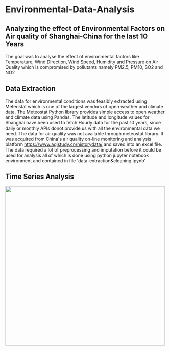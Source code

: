 # Environmental-Data-Analysis
## Analyzing the effect of Environmental Factors on Air quality of Shanghai-China for the last 10 Years
The goal was to analyse the effect of environmental factors like Temperature, Wind Direction, Wind Speed, Humidity and Pressure on Air Quality which is compromised by pollutants namely PM2.5, PM10, SO2 and NO2
## Data Extraction
The data for environmental conditions was feasibly extracted using Meteostat which is one of the largest vendors of open weather and climate data. The Meteostat Python library provides simple access to open weather and climate data using Pandas. The latitude and longitude values for Shanghai have been used to fetch Hourly data for the past 10 years, since daily or monthly APIs donot provide us with all the environmental data we need. 
The data for air quality was not available through meteostat library. It was acquired from China's air quality on-line monitoring and analysis platform https://www.aqistudy.cn/historydata/ and saved into an excel file. The data required a lot of preprocessing and imputation before it could be used for analysis all of which is done using python jupyter notebook environment and contained in file 'data-extraction&cleaning.ipynb'

## Time Series Analysis

<img src="https://github.com/user-attachments/assets/88fde50e-76dd-4133-bfff-595b1298947e" height="500" width="500">



